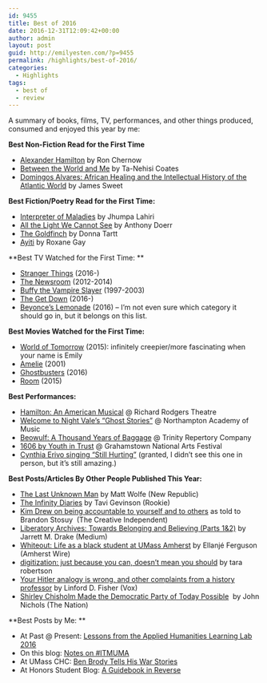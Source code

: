 ```yaml
---
id: 9455
title: Best of 2016
date: 2016-12-31T12:09:42+00:00
author: admin
layout: post
guid: http://emilyesten.com/?p=9455
permalink: /highlights/best-of-2016/
categories:
  - Highlights
tags:
  - best of
  - review
---
```

A summary of books, films, TV, performances, and other things produced, consumed and enjoyed this year by me:

**Best Non-Fiction Read for the First Time**

  * [Alexander Hamilton](https://www.amazon.com/Alexander-Hamilton-Ron-Chernow/dp/0143034758) by Ron Chernow
  * [Between the World and Me](https://www.google.com/url?sa=t&rct=j&q=&esrc=s&source=web&cd=1&cad=rja&uact=8&ved=0ahUKEwiv_emj-IDRAhVIyyYKHbVLCTwQFggdMAA&url=https%3A%2F%2Fwww.amazon.com%2FBetween-World-Me-Ta-Nehisi-Coates%2Fdp%2F0812993543&usg=AFQjCNEyde3_7ibZscAcVwQiI8jX8HFyJQ&sig2=7_VoKbhljWjN6iV0sFaGAQ) by Ta-Nehisi Coates
  * [Domingos Alvares: African Healing and the Intellectual History of the Atlantic World](https://www.google.com/url?sa=t&rct=j&q=&esrc=s&source=web&cd=3&cad=rja&uact=8&ved=0ahUKEwjszqet-IDRAhVG2WMKHZifA58QFgglMAI&url=https%3A%2F%2Fwww.amazon.com%2FDomingos-%25C3%2581lvares-African-Intellectual-Atlantic%2Fdp%2F1469609754&usg=AFQjCNHY9vJ_FJJyo0WcXmUL6EWFsWC6AA&sig2=hX3SCvRuxEdOZYbVAy3Q7g&bvm=bv.142059868,d.eWE) by James Sweet

**Best Fiction/Poetry Read for the First Time:**

  * [Interpreter of Maladies](https://www.amazon.com/Interpreter-Maladies-Jhumpa-Lahiri/dp/039592720X/ref=sr_1_1?ie=UTF8&qid=1482174006&sr=8-1&keywords=Interpreter+of+Maladies) by Jhumpa Lahiri
  * [All the Light We Cannot See](https://www.amazon.com/All-Light-We-Cannot-See/dp/1476746583/ref=sr_1_1?ie=UTF8&qid=1482174023&sr=8-1&keywords=All+the+Light+We+Cannot+See) by Anthony Doerr
  * [The Goldfinch](https://www.amazon.com/Goldfinch-Novel-Pulitzer-Prize-Fiction/dp/0316055441/ref=sr_1_1?ie=UTF8&qid=1482174042&sr=8-1&keywords=The+Goldfinch) by Donna Tartt
  * [Ayiti](https://www.amazon.com/Ayiti-Roxane-Gay/dp/145077671X/ref=sr_1_1?ie=UTF8&qid=1482174061&sr=8-1&keywords=Ayiti) by Roxane Gay

**Best TV Watched for the First Time: **

  * [Stranger Things](https://www.google.com/url?sa=t&rct=j&q=&esrc=s&source=web&cd=4&cad=rja&uact=8&ved=0ahUKEwin0KiC-YDRAhVJrFQKHQ5iC4sQFggmMAM&url=http%3A%2F%2Fwww.imdb.com%2Ftitle%2Ftt4574334%2F&usg=AFQjCNHwx0Z17GKTjCKHP8vkQFPkmjeYjA&sig2=Astzj-KcVFuM_RJ6jyCe4A) (2016-)
  * [The Newsroom](https://www.google.com/url?sa=t&rct=j&q=&esrc=s&source=web&cd=2&cad=rja&uact=8&ved=0ahUKEwjyqMWM-YDRAhXL0FQKHdJfCIcQFgghMAE&url=http%3A%2F%2Fwww.imdb.com%2Ftitle%2Ftt1870479%2F&usg=AFQjCNFgi2ywqM5am0-h1KrOwHu7eyUxug&sig2=3loNfKgiz5-VVSZ8OmTYFQ&bvm=bv.142059868,d.cGw) (2012-2014)
  * [Buffy the Vampire Slayer](https://www.google.com/url?sa=t&rct=j&q=&esrc=s&source=web&cd=2&cad=rja&uact=8&ved=0ahUKEwiW5vmU-YDRAhXlxFQKHTMkAFIQFgghMAE&url=http%3A%2F%2Fwww.imdb.com%2Ftitle%2Ftt0118276%2F&usg=AFQjCNFr8x1Kveyv5P0s0VUQNrkUmsludg&sig2=H-01Ff7Y8FM98zWTafxl-w&bvm=bv.142059868,d.cGw) (1997-2003)
  * [The Get Down](https://www.google.com/url?sa=t&rct=j&q=&esrc=s&source=web&cd=2&cad=rja&uact=8&ved=0ahUKEwjStNWb-YDRAhVpqlQKHa6eC_0QFggnMAE&url=http%3A%2F%2Fwww.imdb.com%2Ftitle%2Ftt4592410%2F&usg=AFQjCNH45_4ARBnvYH-dIvt_zD0qcW288A&sig2=lvGbSCuwcaxtBncjlF9u4A&bvm=bv.142059868,d.cGw) (2016-)
  * [Beyonce&#8217;s Lemonade](http://pitchfork.com/news/64937-beyonces-lemonade-special-airs-on-hbo/) (2016) &#8211; I&#8217;m not even sure which category it should go in, but it belongs on this list.

**Best Movies Watched for the First Time:**

  * [World of Tomorrow](https://www.google.com/url?sa=t&rct=j&q=&esrc=s&source=web&cd=2&cad=rja&uact=8&ved=0ahUKEwjxhP2m-YDRAhWnxFQKHemKAYgQFggmMAE&url=http%3A%2F%2Fwww.imdb.com%2Ftitle%2Ftt4171032%2F&usg=AFQjCNGbmdtCGHUmNM9InxllIz4YLDLMbw&sig2=rkiPDD-8cowO5auAQ9sKcg&bvm=bv.142059868,d.cGw) (2015): infinitely creepier/more fascinating when your name is Emily
  * [Amelie](https://www.google.com/url?sa=t&rct=j&q=&esrc=s&source=web&cd=1&cad=rja&uact=8&ved=0ahUKEwjuiNG1-YDRAhUkqlQKHWa4B3wQFggbMAA&url=http%3A%2F%2Fwww.imdb.com%2Ftitle%2Ftt0211915%2F&usg=AFQjCNEphUTblXgx-lzne4X-lUgn2MPoZw&sig2=gm5YnVwEQBKXDNCJD-H7Hg&bvm=bv.142059868,d.cGw) (2001)
  * [Ghostbusters](https://www.google.com/url?sa=t&rct=j&q=&esrc=s&source=web&cd=5&cad=rja&uact=8&ved=0ahUKEwi04qnC-YDRAhWkgVQKHVpkCjQQFggzMAQ&url=http%3A%2F%2Fwww.imdb.com%2Ftitle%2Ftt1289401%2F&usg=AFQjCNEGrJr3qApRVKzucH1a4E_olleyZw&sig2=mXFFDSMKO-jCkgfHAKrQGg&bvm=bv.142059868,d.cGw) (2016)
  * [Room](https://www.google.com/url?sa=t&rct=j&q=&esrc=s&source=web&cd=1&cad=rja&uact=8&ved=0ahUKEwj4hMzN-YDRAhXmlFQKHUWLAIsQFggbMAA&url=http%3A%2F%2Fwww.imdb.com%2Ftitle%2Ftt3170832%2F&usg=AFQjCNEkSXmXOmRXhHs6IjFAep-bOmgqhQ&sig2=Q41Q23kUrpnj7H7Z4SBlJg&bvm=bv.142059868,d.cGw) (2015)

**Best Performances:**

  * [Hamilton: An American Musical](https://www.google.com/url?sa=t&rct=j&q=&esrc=s&source=web&cd=1&cad=rja&uact=8&ved=0ahUKEwiLs73W-YDRAhWqi1QKHTvpD48QFggdMAA&url=http%3A%2F%2Fwww.hamiltonbroadway.com%2F&usg=AFQjCNHbQDdM9k_CkpjBFWjYcyq3fJcvkA&sig2=1ww0kjTvVaPQu-vGv50j-A) @ Richard Rodgers Theatre
  * [Welcome to Night Vale&#8217;s &#8220;Ghost Stories&#8221;](http://www.welcometonightvale.com/news/2016/3/2/april-tour-ghost-stories) @ Northampton Academy of Music
  * [Beowulf: A Thousand Years of Baggage](https://www.google.com/url?sa=t&rct=j&q=&esrc=s&source=web&cd=1&cad=rja&uact=8&ved=0ahUKEwjqgab--YDRAhUB3CYKHfYBBH4QFggdMAA&url=https%3A%2F%2Fwww.trinityrep.com%2Fonline%2Farticle%2Fbeowulf&usg=AFQjCNFzYVNhFYO1t1VUkM23xCNSMD-mQQ&sig2=BF3o2YNK1SHQ4RXgzbOocw) @ Trinity Repertory Company
  * [1606 by Youth in Trust](https://www.google.com/url?sa=t&rct=j&q=&esrc=s&source=web&cd=1&ved=0ahUKEwi1r4mK-oDRAhXENSYKHWwPBmQQFggdMAA&url=http%3A%2F%2Ficue.ru.ac.za%2Findex.php%2FCuePix-2015%2FFRINGE%2FPOETRY%2F1606-Youth-In-Trust&usg=AFQjCNF7pRu1c4YRaIBWtTHOeOnMmw_pAA&sig2=y-ZRv9I-7KySn3YxdFcqCw) @ Grahamstown National Arts Festival
  * [Cynthia Erivo singing &#8220;Still Hurting&#8221;](http://www.vulture.com/2016/09/cynthia-erivo-singing-still-hurting-is-special.html?mid=fb-share-vulture) (granted, I didn&#8217;t see this one in person, but it&#8217;s still amazing.)

**Best Posts/Articles By Other People Published This Year:**

  * [The Last Unknown Man](https://newrepublic.com/article/138068/last-unknown-man) by Matt Wolfe (New Republic)
  * [The Infinity Diaries](http://www.rookiemag.com/2016/09/the-infinity-diaries/) by Tavi Gevinson (Rookie)
  * [Kim Drew on being accountable to yourself and to others](https://thecreativeindependent.com/people/kim-drew-on-being-accountable-to-yourself-and-to-others/) as told to Brandon Stosuy  (The Creative Independent)
  * [Liberatory Archives: Towards Belonging and Believing (Parts 1&2)](https://medium.com/on-archivy/liberatory-archives-towards-belonging-and-believing-part-1-d26aaeb0edd1#.qmjj6wb9x) by Jarrett M. Drake (Medium)
  * [Whiteout: Life as a black student at UMass Amherst](http://amherstwire.com/14187/campus/whiteout-life-as-a-black-student-at-umass-amherst/) by Ellanjé Ferguson (Amherst Wire)
  * [digitization: just because you can, doesn&#8217;t mean you should](http://tararobertson.ca/2016/oob/) by tara robertson
  * [Your Hitler analogy is wrong, and other complaints from a history professor](http://www.vox.com/2016/4/19/11450526/trump-is-hitler) by Linford D. Fisher (Vox)
  * [Shirley Chisholm Made the Democratic Party of Today Possible](https://www.thenation.com/article/shirley-chisholm-made-the-democratic-party-of-today-possible/)  by John Nichols (The Nation)

**Best Posts by Me: **

  * At Past @ Present: [Lessons from the Applied Humanities Learning Lab 2016](https://umasshistory.wordpress.com/2016/01/22/lessons-from-the-applied-humanities-learning-lab-2016/)
  * On this blog: [Notes on #ITMUMA](https://emilyesten.com/2016/02/02/notes-on-itmuma/)
  * At UMass CHC: [Ben Brody Tells His War Stories](https://www.honors.umass.edu/braggingwrites/ben-brody)
  * At Honors Student Blog: [A Guidebook in Reverse](https://www.honors.umass.edu/blog/eesten/guidebook-reverse)